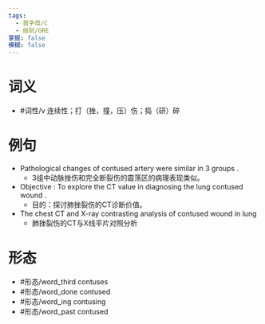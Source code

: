 ```yaml
---
tags:
  - 首字母/C
  - 级别/GRE
掌握: false
模糊: false
---
```

# 词义
- #词性/v  连续性；打（挫，撞，压）伤；捣（研）碎
# 例句
- Pathological changes of contused artery were similar in 3 groups .
	- 3组中动脉挫伤和完全断裂伤的震荡区的病理表现类似。
- Objective : To explore the CT value in diagnosing the lung contused wound .
	- 目的：探讨肺挫裂伤的CT诊断价值。
- The chest CT and X-ray contrasting analysis of contused wound in lung
	- 肺挫裂伤的CT与X线平片对照分析
# 形态
- #形态/word_third contuses
- #形态/word_done contused
- #形态/word_ing contusing
- #形态/word_past contused
